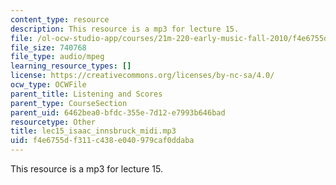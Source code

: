 ```yaml
---
content_type: resource
description: This resource is a mp3 for lecture 15.
file: /ol-ocw-studio-app/courses/21m-220-early-music-fall-2010/f4e6755df311c438e040979caf0ddaba_lec15_isaac_innsbruck_midi.mp3
file_size: 740768
file_type: audio/mpeg
learning_resource_types: []
license: https://creativecommons.org/licenses/by-nc-sa/4.0/
ocw_type: OCWFile
parent_title: Listening and Scores
parent_type: CourseSection
parent_uid: 6462bea0-bfdc-355e-7d12-e7993b646bad
resourcetype: Other
title: lec15_isaac_innsbruck_midi.mp3
uid: f4e6755d-f311-c438-e040-979caf0ddaba
---
```

This resource is a mp3 for lecture 15.